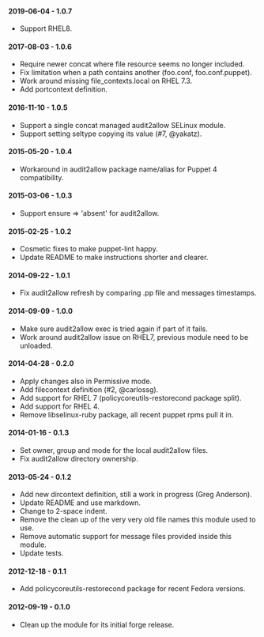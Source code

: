 #### 2019-06-04 - 1.0.7
* Support RHEL8.

#### 2017-08-03 - 1.0.6
* Require newer concat where file resource seems no longer included.
* Fix limitation when a path contains another (foo.conf, foo.conf.puppet).
* Work around missing file_contexts.local on RHEL 7.3.
* Add portcontext definition.

#### 2016-11-10 - 1.0.5
* Support a single concat managed audit2allow SELinux module.
* Support setting seltype copying its value (#7, @yakatz).

#### 2015-05-20 - 1.0.4
* Workaround in audit2allow package name/alias for Puppet 4 compatibility.

#### 2015-03-06 - 1.0.3
* Support ensure => 'absent' for audit2allow.

#### 2015-02-25 - 1.0.2
* Cosmetic fixes to make puppet-lint happy.
* Update README to make instructions shorter and clearer.

#### 2014-09-22 - 1.0.1
* Fix audit2allow refresh by comparing .pp file and messages timestamps.

#### 2014-09-09 - 1.0.0
* Make sure audit2allow exec is tried again if part of it fails.
* Work around audit2allow issue on RHEL7, previous module need to be unloaded.

#### 2014-04-28 - 0.2.0
* Apply changes also in Permissive mode.
* Add filecontext definition (#2, @carlossg).
* Add support for RHEL 7 (policycoreutils-restorecond package split).
* Add support for RHEL 4.
* Remove libselinux-ruby package, all recent puppet rpms pull it in.

#### 2014-01-16 - 0.1.3
* Set owner, group and mode for the local audit2allow files.
* Fix audit2allow directory ownership.

#### 2013-05-24 - 0.1.2
* Add new dircontext definition, still a work in progress (Greg Anderson).
* Update README and use markdown.
* Change to 2-space indent.
* Remove the clean up of the very very old file names this module used to use.
* Remove automatic support for message files provided inside this module.
* Update tests.

#### 2012-12-18 - 0.1.1
* Add policycoreutils-restorecond package for recent Fedora versions.

#### 2012-09-19 - 0.1.0
* Clean up the module for its initial forge release.

